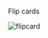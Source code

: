 Flip cards

![flipcard](https://user-images.githubusercontent.com/67799202/178104509-5db5ce18-8e73-4f4a-9bdc-6e1e556e8abd.png)
